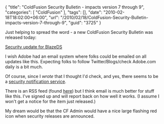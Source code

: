 {
	"title": "ColdFusion Security Bulletin - impacts version 7 through 9",
	"categories": [
		"ColdFusion"
	],
	"tags": [],
	"date": "2010-02-18T18:02:00+06:00",
	"url": "/2010/02/18/ColdFusion-Security-Bulletin-impacts-version-7-through-9",
	"guid": "3725"
}

Just helping to spread the word - a new ColdFusion Security Bulletin was released today:

<a href="http://www.adobe.com/support/security/bulletins/apsb10-05.html">Security update for BlazeDS</a>

I wish Adobe had an email system where folks could be emailed on all updates like this. Expecting folks to follow Twitter/Blogs/check Adobe.com daily is a bit much.

Of course, since I <i>wrote</i> that I thought I'd check, and yes, there seems to be a <a href="http://www.adobe.com/cfusion/entitlement/index.cfm?e=szalert">security notification service</a>. 

There is an RSS feed (found <a href="http://blogs.adobe.com/psirt/atom.xml">here</a>) but I think email is much better for stuff like this. I've signed up and will report back on how well it works. (I assume I won't get a notice for the item just released.)

My dream would be that the CF Admin would have a nice large flashing red icon when security releases are announced.